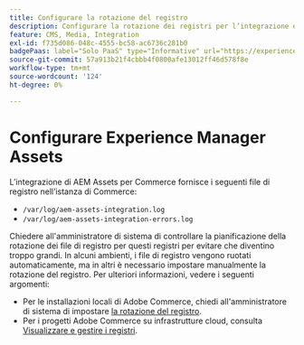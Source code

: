 ```yaml
---
title: Configurare la rotazione del registro
description: Configurare la rotazione dei registri per l’integrazione di AEM Assets per Commerce.
feature: CMS, Media, Integration
exl-id: f735d086-048c-4555-bc58-ac6736c281b0
badgePaas: label="Solo PaaS" type="Informative" url="https://experienceleague.adobe.com/en/docs/commerce/user-guides/product-solutions" tooltip="Applicabile solo ai progetti Adobe Commerce on Cloud (infrastruttura PaaS gestita da Adobe) e ai progetti on-premise."
source-git-commit: 57a913b21f4cbbb4f0800afe13012ff46d578f8e
workflow-type: tm+mt
source-wordcount: '124'
ht-degree: 0%

---
```


# Configurare Experience Manager Assets

L’integrazione di AEM Assets per Commerce fornisce i seguenti file di registro nell’istanza di Commerce:

- `/var/log/aem-assets-integration.log`
- `/var/log/aem-assets-integration-errors.log`

Chiedere all&#39;amministratore di sistema di controllare la pianificazione della rotazione dei file di registro per questi registri per evitare che diventino troppo grandi. In alcuni ambienti, i file di registro vengono ruotati automaticamente, ma in altri è necessario impostare manualmente la rotazione del registro. Per ulteriori informazioni, vedere i seguenti argomenti:

- Per le installazioni locali di Adobe Commerce, chiedi all&#39;amministratore di sistema di impostare [la rotazione del registro](https://experienceleague.adobe.com/docs/commerce-operations/installation-guide/next-steps/configuration.html#server-settings).
- Per i progetti Adobe Commerce su infrastrutture cloud, consulta [Visualizzare e gestire i registri](https://experienceleague.adobe.com/docs/commerce-cloud-service/user-guide/develop/test/log-locations.html).
